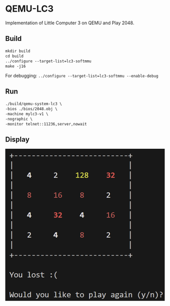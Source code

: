 # QEMU-LC3

Implementation of Little Computer 3 on QEMU and Play 2048. 

## Build

```
mkdir build
cd build
../configure --target-list=lc3-softmmu
make -j16
```

For debugging: `../configure --target-list=lc3-softmmu --enable-debug`

## Run

```
./build/qemu-system-lc3 \
-bios ./bios/2048.obj \
-machine mylc3-v1 \
-nographic \
-monitor telnet::11236,server,nowait
```

## Display
![alt text](image.png)